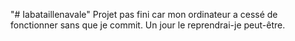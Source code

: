 "# Iabataillenavale" 
Projet pas fini car mon ordinateur a cessé de fonctionner sans que je commit.
Un jour le reprendrai-je peut-être.
